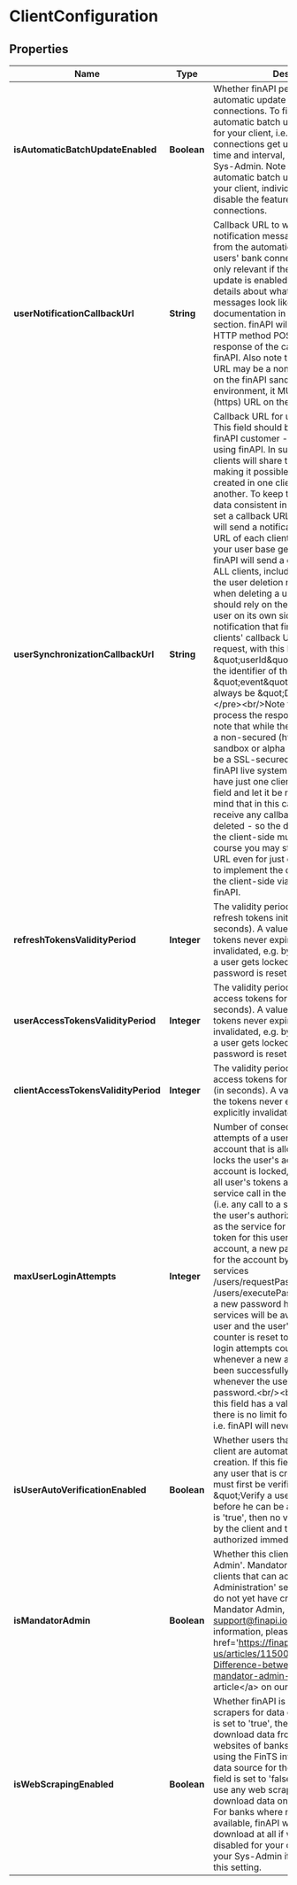 
# ClientConfiguration

## Properties
Name | Type | Description | Notes
------------ | ------------- | ------------- | -------------
**isAutomaticBatchUpdateEnabled** | **Boolean** | Whether finAPI performs a regular automatic update of your users&#39; bank connections. To find out how the automatic batch update is configured for your client, i.e. which bank connections get updated, and at which time and interval, please contact your Sys-Admin. Note that even if the automatic batch update is enabled for your client, individual users can still disable the feature for their own bank connections. | 
**userNotificationCallbackUrl** | **String** | Callback URL to which finAPI sends the notification messages that are triggered from the automatic batch update of the users&#39; bank connections. This field is only relevant if the automatic batch update is enabled for your client. For details about what the notification messages look like, please see the documentation in the &#39;Notification Rules&#39; section. finAPI will call this URL with HTTP method POST. Note that the response of the call is not processed by finAPI. Also note that while the callback URL may be a non-secured (http) URL on the finAPI sandbox or alpha environment, it MUST be a SSL-secured (https) URL on the finAPI live system. |  [optional]
**userSynchronizationCallbackUrl** | **String** | Callback URL for user synchronization. This field should be set if you - as a finAPI customer - have multiple clients using finAPI. In such case, all of your clients will share the same user base, making it possible for a user to be created in one client, but then deleted in another. To keep the client-side user data consistent in all clients, you should set a callback URL for each client. finAPI will send a notification to the callback URL of each client whenever a user of your user base gets deleted. Note that finAPI will send a deletion notification to ALL clients, including the one that made the user deletion request to finAPI. So when deleting a user in finAPI, a client should rely on the callback to delete the user on its own side. &lt;p&gt;The notification that finAPI sends to the clients&#39; callback URLs will be a POST request, with this body: &lt;pre&gt;{    \&quot;userId\&quot; : string // contains the identifier of the deleted user    \&quot;event\&quot; : string // this will always be \&quot;DELETED\&quot; }&lt;/pre&gt;&lt;br/&gt;Note that finAPI does not process the response of this call. Also note that while the callback URL may be a non-secured (http) URL on the finAPI sandbox or alpha environment, it MUST be a SSL-secured (https) URL on the finAPI live system.&lt;/p&gt;As long as you have just one client, you can ignore this field and let it be null. However keep in mind that in this case your client will not receive any callback when a user gets deleted - so the deletion of the user on the client-side must not be forgotten. Of course you may still use the callback URL even for just one client, if you want to implement the deletion of the user on the client-side via the callback from finAPI. |  [optional]
**refreshTokensValidityPeriod** | **Integer** | The validity period that newly requested refresh tokens initially have (in seconds). A value of 0 means that the tokens never expire (Unless explicitly invalidated, e.g. by revocation, or when a user gets locked, or when the password is reset for a user). |  [optional]
**userAccessTokensValidityPeriod** | **Integer** | The validity period that newly requested access tokens for users initially have (in seconds). A value of 0 means that the tokens never expire (Unless explicitly invalidated, e.g. by revocation , or when a user gets locked, or when the password is reset for a user). |  [optional]
**clientAccessTokensValidityPeriod** | **Integer** | The validity period that newly requested access tokens for clients initially have (in seconds). A value of 0 means that the tokens never expire (Unless explicitly invalidated, e.g. by revocation). |  [optional]
**maxUserLoginAttempts** | **Integer** | Number of consecutive failed login attempts of a user into his finAPI account that is allowed before finAPI locks the user&#39;s account. When a user&#39;s account is locked, finAPI will invalidate all user&#39;s tokens and it will deny any service call in the context of this user (i.e. any call to a service using one of the user&#39;s authorization tokens, as well as the service for requesting a new token for this user). To unlock a user&#39;s account, a new password must be set for the account by the client (see the services /users/requestPasswordChange and /users/executePasswordChange). Once a new password has been set, all services will be available again for this user and the user&#39;s failed login attempts counter is reset to 0. The user&#39;s failed login attempts counter is also reset whenever a new authorization token has been successfully retrieved, or whenever the user himself changes his password.&lt;br/&gt;&lt;br/&gt;Note that when this field has a value of 0, it means that there is no limit for user login attempts, i.e. finAPI will never lock user accounts. | 
**isUserAutoVerificationEnabled** | **Boolean** | Whether users that are created with this client are automatically verified on creation. If this field is set to &#39;false&#39;, then any user that is created with this client must first be verified with the \&quot;Verify a user\&quot; service before he can be authorized. If the field is &#39;true&#39;, then no verification is required by the client and the user can be authorized immediately after creation. | 
**isMandatorAdmin** | **Boolean** | Whether this client is a &#39;Mandator Admin&#39;. Mandator Admins are special clients that can access the &#39;Mandator Administration&#39; section of finAPI. If you do not yet have credentials for a Mandator Admin, please contact us at support@finapi.io. For further information, please refer to &lt;a href&#x3D;&#39;https://finapi.zendesk.com/hc/en-us/articles/115003661827-Difference-between-app-clients-and-mandator-admin-client&#39;&gt;this article&lt;/a&gt; on our Dev Portal. | 
**isWebScrapingEnabled** | **Boolean** | Whether finAPI is allowed to use web scrapers for data download. If this field is set to &#39;true&#39;, then finAPI might download data from the online banking websites of banks (either in addition to using the FinTS interface, or as the sole data source for the download). If this field is set to &#39;false&#39;, then finAPI will not use any web scrapers and instead download data only from FinTS servers. For banks where no FinTS interface is available, finAPI will not allow any data download at all if web scraping is disabled for your client. Please contact your Sys-Admin if you want to change this setting. | 



